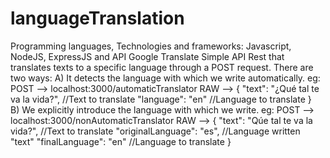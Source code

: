 # languageTranslation
Programming languages, Technologies and frameworks: Javascript, NodeJS, ExpressJS and API Google Translate
Simple API Rest that translates texts to a specific language through a POST request.
There are two ways:
A) It detects the language with which we write automatically.
      eg: 
        POST  -->  localhost:3000/automaticTranslator
        RAW   -->  {
                      "text": "¿Qué tal te va la vida?",  //Text to translate
                      "language": "en"                    //Language to translate
                    }   
B) We explicitly introduce the language with which we write.
      eg: 
        POST  -->  localhost:3000/nonAutomaticTranslator
        RAW   -->  {
                      "text": "Qúe tal te va la vida?", //Text to translate
                      "originalLanguage": "es",         //Language written "text"
                      "finalLanguage": "en"             //Language to translate
                    }   
